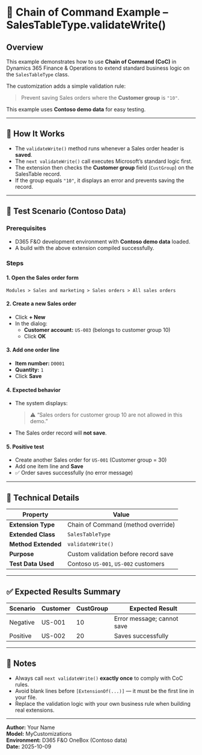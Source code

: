 # 🧩 Chain of Command Example – SalesTableType.validateWrite()

## Overview
This example demonstrates how to use **Chain of Command (CoC)** in Dynamics 365 Finance & Operations to extend standard business logic on the `SalesTableType` class.

The customization adds a simple validation rule:

> Prevent saving Sales orders where the **Customer group** is `"10"`.

This example uses **Contoso demo data** for easy testing.

---

## 🧠 How It Works
- The `validateWrite()` method runs whenever a Sales order header is **saved**.  
- The `next validateWrite()` call executes Microsoft’s standard logic first.  
- The extension then checks the **Customer group** field (`CustGroup`) on the SalesTable record.  
- If the group equals `"10"`, it displays an error and prevents saving the record.

---

## 🧪 Test Scenario (Contoso Data)

### Prerequisites
- D365 F&O development environment with **Contoso demo data** loaded.
- A build with the above extension compiled successfully.

### Steps

#### 1. Open the Sales order form
```
Modules > Sales and marketing > Sales orders > All sales orders
```

#### 2. Create a new Sales order
- Click **+ New**
- In the dialog:
  - **Customer account:** `US-003` (belongs to customer group 10)
  - Click **OK**

#### 3. Add one order line
- **Item number:** `D0001`
- **Quantity:** `1`
- Click **Save**

#### 4. Expected behavior
- The system displays:
  > ⚠️ “Sales orders for customer group 10 are not allowed in this demo.”
- The Sales order record will **not save**.

#### 5. Positive test
- Create another Sales order for `US-001` (Customer group = 30)
- Add one item line and **Save**
- ✅ Order saves successfully (no error message)

---

## 🧩 Technical Details

| Property | Value |
|-----------|--------|
| **Extension Type** | Chain of Command (method override) |
| **Extended Class** | `SalesTableType` |
| **Method Extended** | `validateWrite()` |
| **Purpose** | Custom validation before record save |
| **Test Data Used** | Contoso `US-001`, `US-002` customers |

---

## ✅ Expected Results Summary

| Scenario | Customer | CustGroup | Expected Result |
|-----------|-----------|-----------|-----------------|
| Negative | US-001 | 10 | Error message; cannot save |
| Positive | US-002 | 20 | Saves successfully |

---

## 🧩 Notes

- Always call `next validateWrite()` **exactly once** to comply with CoC rules.
- Avoid blank lines before `[ExtensionOf(...)]` — it must be the first line in your file.
- Replace the validation logic with your own business rule when building real extensions.

---

**Author:** Your Name  
**Model:** MyCustomizations  
**Environment:** D365 F&O OneBox (Contoso data)  
**Date:** 2025-10-09  
